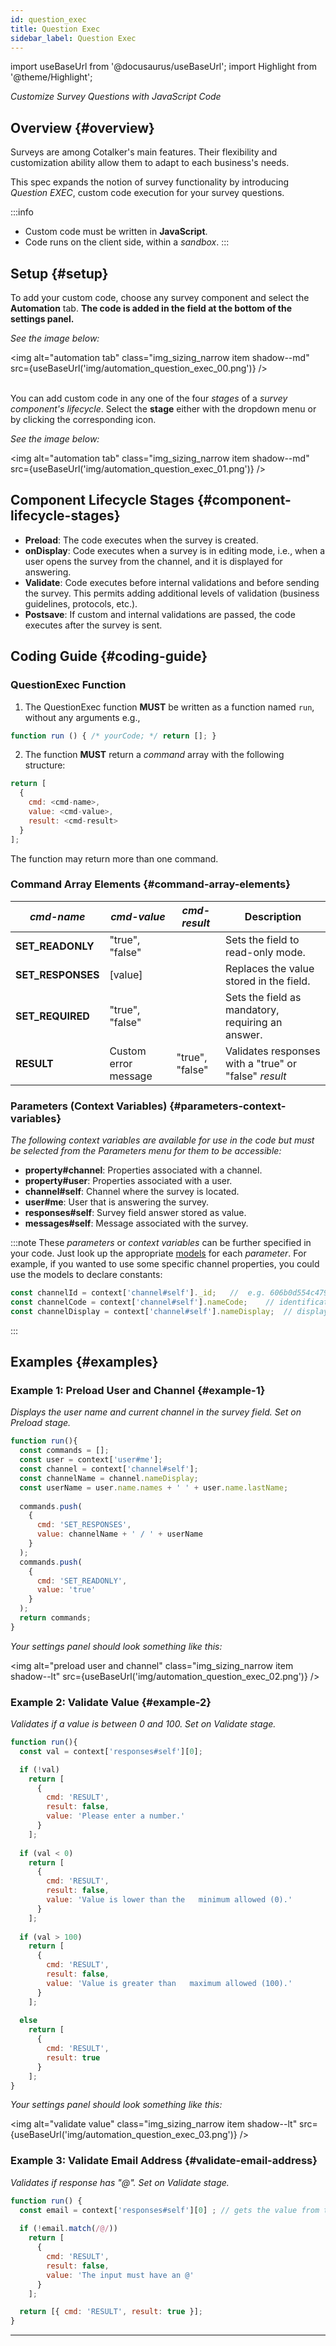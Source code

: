 ```yaml
---
id: question_exec
title: Question Exec
sidebar_label: Question Exec
---
```

import useBaseUrl from '@docusaurus/useBaseUrl'; 
import Highlight from '@theme/Highlight';

<span class="hero__subtitle">

_Customize Survey Questions with JavaScript Code_

</span>

## Overview {#overview}
Surveys are among Cotalker's main features. Their flexibility and customization ability allow them to adapt to each business's needs.

This spec expands the notion of survey functionality by introducing _Question EXEC_, custom code execution for your survey questions.

:::info
- Custom code must be written in **JavaScript**.
- Code runs on the client side, within a _sandbox_.
:::

## Setup {#setup}

To add your custom code, choose any survey component and select the **Automation** tab. **The code is added in the field at the bottom of the settings panel.**

_See the image below:_

<img alt="automation tab" class="img_sizing_narrow item shadow--md" src={useBaseUrl('img/automation_question_exec_00.png')} />
<br/>
<br/>

You can add custom code in any one of the four _stages_ of a _survey component's lifecycle_. Select the **stage** either with the dropdown menu or by clicking the corresponding icon. 

_See the image below:_

<img alt="automation tab" class="img_sizing_narrow item shadow--md" src={useBaseUrl('img/automation_question_exec_01.png')} />
<br/>

## Component Lifecycle Stages {#component-lifecycle-stages}
- **Preload**: The code executes when the survey is created.
- **onDisplay**: Code executes when a survey is in editing mode, i.e., when a user opens the survey from the channel, and it is displayed for answering. 
- **Validate**: Code executes before internal validations and before sending the survey. This permits adding additional levels of validation (business guidelines, protocols, etc.). 
- **Postsave**: If custom and internal validations are passed, the code executes after the survey is sent.

## Coding Guide {#coding-guide}

### QuestionExec Function

1. The QuestionExec function **MUST** be written as a function named `run`, without any arguments e.g., 

  ```javascript
  function run () { /* yourCode; */ return []; }
  ```

2. The function **MUST** return a _command_ array with the following structure:
  
  ```javascript
  return [
    { 
      cmd: <cmd-name>, 
      value: <cmd-value>, 
      result: <cmd-result> 
    }
  ];
  ```
The function may return more than one command.
  
### Command Array Elements {#command-array-elements}

| _cmd-name_ | _cmd-value_ | _cmd-result_ | Description |
| ----- | ----- | ----- | ----- |
| **SET_READONLY** | "true", "false" | | Sets the field to read-only mode.|
| **SET_RESPONSES** | [value] | | Replaces the value stored in the field. |
| **SET_REQUIRED** | "true", "false" | | Sets the field as mandatory, requiring an answer. |
| **RESULT** | Custom error message | "true", "false" | Validates responses with a "true" or "false" _result_ |

### Parameters (Context Variables) {#parameters-context-variables}
_The following context variables are available for use in the code but must be selected from the Parameters menu for them to be accessible:_

- **property#channel**: Properties associated with a channel.
- **property#user**: Properties associated with a user.
- **channel#self**: Channel where the survey is located.
- **user#me**: User that is answering the survey.
- **responses#self**: Survey field answer stored as value.
- **messages#self**: Message associated with the survey.

:::note
These _parameters_ or _context variables_ can be further specified in your code. Just look up the appropriate [models](/docs/documentation/models/overview_model) for each _parameter_. For example, if you wanted to use some specific channel properties, you could use the models to declare constants:

```javascript
const channelId = context['channel#self']._id;   //  e.g. 606b0d554c479b00080f0d27
const channelCode = context['channel#self'].nameCode;    // identification code
const channelDisplay = context['channel#self'].nameDisplay;  // display name
```
:::


## Examples {#examples}

### Example 1: Preload User and Channel {#example-1}
_Displays the user name and current channel in the survey field. Set on Preload stage._

```javascript
function run(){
  const commands = [];
  const user = context['user#me'];
  const channel = context['channel#self'];
  const channelName = channel.nameDisplay;
  const userName = user.name.names + ' ' + user.name.lastName;
  
  commands.push(
    { 
      cmd: 'SET_RESPONSES', 
      value: channelName + ' / ' + userName 
    }
  );
  commands.push(
    { 
      cmd: 'SET_READONLY',
      value: 'true' 
    }
  );
  return commands;
}
```
_Your settings panel should look something like this:_

<img alt="preload user and channel" class="img_sizing_narrow item shadow--lt" src={useBaseUrl('img/automation_question_exec_02.png')} />
<br/>


### Example 2: Validate Value {#example-2}
_Validates if a value is between 0 and 100. Set on Validate stage._

```javascript
function run(){
  const val = context['responses#self'][0];

  if (!val) 
    return [
      { 
        cmd: 'RESULT', 
        result: false, 
        value: 'Please enter a number.' 
      }
    ];
  
  if (val < 0) 
    return [
      { 
        cmd: 'RESULT', 
        result: false, 
        value: 'Value is lower than the   minimum allowed (0).' 
      }
    ];
  
  if (val > 100) 
    return [
      { 
        cmd: 'RESULT', 
        result: false, 
        value: 'Value is greater than   maximum allowed (100).' 
      }
    ];
  
  else 
    return [
      { 
        cmd: 'RESULT', 
        result: true 
      }
    ];
}
```

_Your settings panel should look something like this:_

<img alt="validate value" class="img_sizing_narrow item shadow--lt" src={useBaseUrl('img/automation_question_exec_03.png')} />
<br/>

### Example 3: Validate Email Address {#validate-email-address}
_Validates if response has "@". Set on Validate stage._

```javascript
function run() {
  const email = context['responses#self'][0] ; // gets the value from the input
  
  if (!email.match(/@/)) 
    return [
      { 
        cmd: 'RESULT', 
        result: false, 
        value: 'The input must have an @' 
      }
    ];

  return [{ cmd: 'RESULT', result: true }];
}
```

-------
